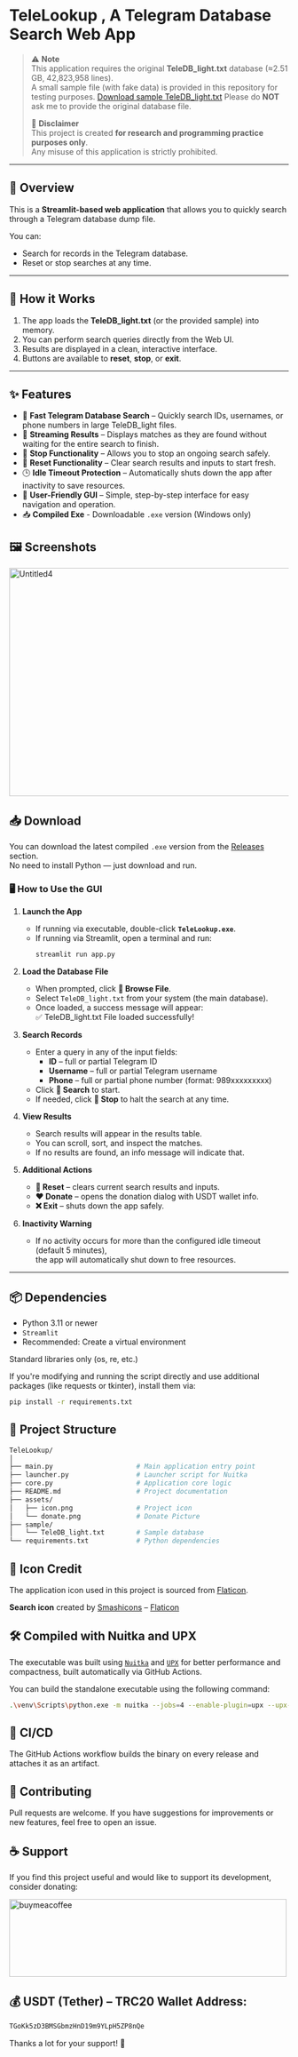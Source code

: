 # TeleLookup , A Telegram Database Search Web App

> ⚠️ **Note**  
> This application requires the original **TeleDB_light.txt** database (≈2.51 GB, 42,823,958 lines).  
> A small sample file (with fake data) is provided in this repository for testing purposes.
> [Download sample TeleDB_light.txt](https://raw.githubusercontent.com/TitanComputer/TeleLookup/main/sample/TeleDB_light.txt)
> Please do **NOT** ask me to provide the original database file.  
>
> 🚨 **Disclaimer**  
> This project is created **for research and programming practice purposes only**.  
> Any misuse of this application is strictly prohibited.  

---

## 📖 Overview

This is a **Streamlit-based web application** that allows you to quickly search through a Telegram database dump file.  

You can:  
- Search for records in the Telegram database.  
- Reset or stop searches at any time.  

---
## 🚀 How it Works

1. The app loads the **TeleDB_light.txt** (or the provided sample) into memory.  
2. You can perform search queries directly from the Web UI.  
3. Results are displayed in a clean, interactive interface.  
4. Buttons are available to **reset**, **stop**, or **exit**.

---

## ✨ Features

- 🚀 **Fast Telegram Database Search** – Quickly search IDs, usernames, or phone numbers in large TeleDB_light files.  
- 🧠 **Streaming Results** – Displays matches as they are found without waiting for the entire search to finish.  
- 🛑 **Stop Functionality** – Allows you to stop an ongoing search safely.  
- 🔄 **Reset Functionality** – Clear search results and inputs to start fresh.  
- 🕒 **Idle Timeout Protection** – Automatically shuts down the app after inactivity to save resources.  
- 🎉 **User-Friendly GUI** – Simple, step-by-step interface for easy navigation and operation.  
- 📥 **Compiled Exe** - Downloadable `.exe` version (Windows only)


## 🖼️ Screenshots

<img width="1350" height="411" alt="Untitled4" src="https://github.com/user-attachments/assets/3d8f975c-6dad-4743-a9d8-87b669ede6c3" />


## 📥 Download

You can download the latest compiled `.exe` version from the [Releases](https://github.com/TitanComputer/TeleLookup/releases/latest) section.  
No need to install Python — just download and run.

### 🖥️ How to Use the GUI

1. **Launch the App**  
   - If running via executable, double-click **`TeleLookup.exe`**.  
   - If running via Streamlit, open a terminal and run:  
     ```bash
     streamlit run app.py
     ```

2. **Load the Database File**  
   - When prompted, click **📁 Browse File**.  
   - Select `TeleDB_light.txt` from your system (the main database).  
   - Once loaded, a success message will appear:  
     ✅ TeleDB_light.txt File loaded successfully!

3. **Search Records**  
   - Enter a query in any of the input fields:  
     - **ID** – full or partial Telegram ID  
     - **Username** – full or partial Telegram username  
     - **Phone** – full or partial phone number (format: 989xxxxxxxxx)  
   - Click **🚀 Search** to start.  
   - If needed, click **🛑 Stop** to halt the search at any time.

4. **View Results**  
   - Search results will appear in the results table.  
   - You can scroll, sort, and inspect the matches.  
   - If no results are found, an info message will indicate that.

5. **Additional Actions**  
   - **🔄 Reset** – clears current search results and inputs.  
   - **❤️ Donate** – opens the donation dialog with USDT wallet info.  
   - **❌ Exit** – shuts down the app safely.

6. **Inactivity Warning**  
   - If no activity occurs for more than the configured idle timeout (default 5 minutes),  
     the app will automatically shut down to free resources.

---

## 📦 Dependencies

- Python 3.11 or newer
- `Streamlit`
- Recommended: Create a virtual environment

Standard libraries only (os, re, etc.)

If you're modifying and running the script directly and use additional packages (like requests or tkinter), install them via:
```bash
pip install -r requirements.txt
```

## 📁 Project Structure

```bash
TeleLookup/
│
├── main.py                     # Main application entry point
├── launcher.py                 # Launcher script for Nuitka
├── core.py                     # Application core logic
├── README.md                   # Project documentation
├── assets/
│   ├── icon.png                # Project icon
│   └── donate.png              # Donate Picture
├── sample/
│   └── TeleDB_light.txt        # Sample database
└── requirements.txt            # Python dependencies
```
## 🎨 Icon Credit
The application icon used in this project is sourced from [Flaticon](https://www.flaticon.com/free-icons/search-file).

**Search icon** created by [Smashicons](https://www.flaticon.com/authors/smashicons) – [Flaticon](https://www.flaticon.com/)

## 🛠 Compiled with Nuitka and UPX
The executable was built using [`Nuitka`](https://nuitka.net/) and [`UPX`](https://github.com/upx/upx) for better performance and compactness, built automatically via GitHub Actions.

You can build the standalone executable using the following command:

```bash
.\venv\Scripts\python.exe -m nuitka --jobs=4 --enable-plugin=upx --upx-binary="YOUR PATH\upx.exe" --enable-plugin=multiprocessing --lto=yes --enable-plugin=tk-inter --disable-plugin=anti-bloat --windows-console-mode=disable --follow-imports --windows-icon-from-ico="assets/icon.png" --include-data-dir=assets=assets --include-data-files=main.py=main.py --include-data-dir="YOUR PATH\venv\Lib\site-packages\streamlit"=streamlit --include-package=streamlit --include-package=streamlit.runtime --include-package=streamlit.runtime.scriptrunner --include-module=core --no-deployment-flag=self-execution --onefile --onefile-windows-splash-screen-image=assets/icon.png --standalone --msvc=latest --assume-yes-for-downloads --output-filename=TeleLookup launcher.py
```

## 🚀 CI/CD

The GitHub Actions workflow builds the binary on every release and attaches it as an artifact.

## 🤝 Contributing
Pull requests are welcome.
If you have suggestions for improvements or new features, feel free to open an issue.

## ☕ Support
If you find this project useful and would like to support its development, consider donating:

<a href="http://www.coffeete.ir/Titan"><img width="500" height="140" alt="buymeacoffee" src="https://github.com/user-attachments/assets/8ddccb3e-2afc-4fd9-a782-89464ec7dead" /></a>

## 💰 USDT (Tether) – TRC20 Wallet Address:

```bash
TGoKk5zD3BMSGbmzHnD19m9YLpH5ZP8nQe
```
Thanks a lot for your support! 🙏
